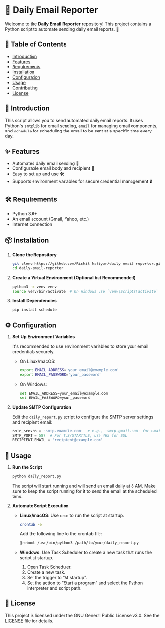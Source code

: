 # 📧 Daily Email Reporter

Welcome to the **Daily Email Reporter** repository! This project contains a Python script to automate sending daily email reports. 📅

## 📖 Table of Contents
- [Introduction](#introduction)
- [Features](#features)
- [Requirements](#requirements)
- [Installation](#installation)
- [Configuration](#configuration)
- [Usage](#usage)
- [Contributing](#contributing)
- [License](#license)

## 📝 Introduction

This script allows you to send automated daily email reports. It uses Python's `smtplib` for email sending, `email` for managing email components, and `schedule` for scheduling the email to be sent at a specific time every day.

## ✨ Features

- Automated daily email sending 📅
- Configurable email body and recipient 📧
- Easy to set up and use 🛠️
- Supports environment variables for secure credential management 🔒

## 🛠️ Requirements

- Python 3.6+
- An email account (Gmail, Yahoo, etc.)
- Internet connection

## 📦 Installation

1. **Clone the Repository**

    ```sh
    git clone https://github.com/Rishit-katiyar/daily-email-reporter.git
    cd daily-email-reporter
    ```

2. **Create a Virtual Environment (Optional but Recommended)**

    ```sh
    python3 -m venv venv
    source venv/bin/activate  # On Windows use `venv\Scripts\activate`
    ```

3. **Install Dependencies**

    ```sh
    pip install schedule
    ```

## ⚙️ Configuration

1. **Set Up Environment Variables**

    It's recommended to use environment variables to store your email credentials securely.

    - On Linux/macOS:

        ```sh
        export EMAIL_ADDRESS='your_email@example.com'
        export EMAIL_PASSWORD='your_password'
        ```

    - On Windows:

        ```sh
        set EMAIL_ADDRESS=your_email@example.com
        set EMAIL_PASSWORD=your_password
        ```

2. **Update SMTP Configuration**

    Edit the `daily_report.py` script to configure the SMTP server settings and recipient email:

    ```python
    SMTP_SERVER = 'smtp.example.com'  # e.g., 'smtp.gmail.com' for Gmail
    SMTP_PORT = 587  # For TLS/STARTTLS, use 465 for SSL
    RECIPIENT_EMAIL = 'recipient@example.com'
    ```

## 🚀 Usage

1. **Run the Script**

    ```sh
    python daily_report.py
    ```

    The script will start running and will send an email daily at 8 AM. Make sure to keep the script running for it to send the email at the scheduled time.

2. **Automate Script Execution**

    - **Linux/macOS**: Use `cron` to run the script at startup.

        ```sh
        crontab -e
        ```

        Add the following line to the crontab file:

        ```sh
        @reboot /usr/bin/python3 /path/to/your/daily_report.py
        ```

    - **Windows**: Use Task Scheduler to create a new task that runs the script at startup.

        1. Open Task Scheduler.
        2. Create a new task.
        3. Set the trigger to "At startup".
        4. Set the action to "Start a program" and select the Python interpreter and script path.

## 📜 License

This project is licensed under the GNU General Public License v3.0. See the [LICENSE](LICENSE) file for details.
